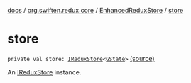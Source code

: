 [docs](../../index.md) / [org.swiften.redux.core](../index.md) / [EnhancedReduxStore](index.md) / [store](./store.md)

# store

`private val store: `[`IReduxStore`](../-i-redux-store.md)`<`[`GState`](index.md#GState)`>` [(source)](https://github.com/protoman92/KotlinRedux/tree/master/common\common-core\src\main\kotlin/org/swiften/redux/core/Middleware.kt#L45)

An [IReduxStore](../-i-redux-store.md) instance.

